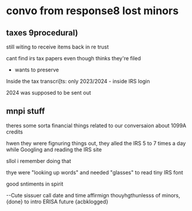 # convo from response8 lost minors

## taxes 9procedural)

still witing to receive items back in re trust

cant find irs tax papers even though thinks they're filed

- wants to preserve

Inside the tax transcri[ts: only 2023/2024 - inside IRS login

2024 was supposed to be sent out 

## mnpi stuff

theres some sorta financial things related to our conversaion about 1099A credits

hwen they wrere fignuring things out, they alled the IRS 5 to 7 times a day while Googling and reading the IRS site

sllol i remember doing that 

thye were "looking up words" and needed "glasses" to read tiny IRS font

good sntiments in spirit


--Cute sissuer call date and time affirmign thouyhgthunlesss of minors, {done} to intro ERISA future {acbklogged}